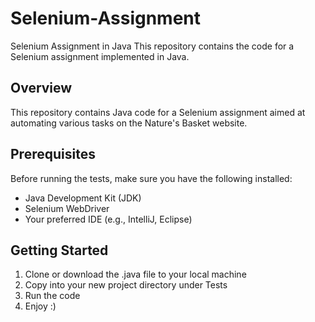# Selenium-Assignment

Selenium Assignment in Java
This repository contains the code for a Selenium assignment implemented in Java. 

## Overview
This repository contains Java code for a Selenium assignment aimed at automating various tasks on the Nature's Basket website.

## Prerequisites
Before running the tests, make sure you have the following installed:
- Java Development Kit (JDK)
- Selenium WebDriver
- Your preferred IDE (e.g., IntelliJ, Eclipse)

## Getting Started
1. Clone or download the .java file to your local machine
2. Copy into your new project directory under Tests
3. Run the code
4. Enjoy :)
